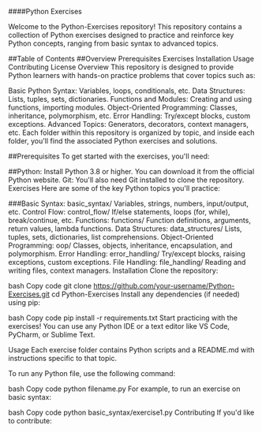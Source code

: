 ####Python Exercises

Welcome to the Python-Exercises repository! This repository contains a collection of Python exercises designed to practice and reinforce key Python concepts, ranging from basic syntax to advanced topics.

##Table of Contents
##Overview
Prerequisites
Exercises
Installation
Usage
Contributing
License
Overview
This repository is designed to provide Python learners with hands-on practice problems that cover topics such as:

Basic Python Syntax: Variables, loops, conditionals, etc.
Data Structures: Lists, tuples, sets, dictionaries.
Functions and Modules: Creating and using functions, importing modules.
Object-Oriented Programming: Classes, inheritance, polymorphism, etc.
Error Handling: Try/except blocks, custom exceptions.
Advanced Topics: Generators, decorators, context managers, etc.
Each folder within this repository is organized by topic, and inside each folder, you'll find the associated Python exercises and solutions.

##Prerequisites
To get started with the exercises, you'll need:

##Python: 
Install Python 3.8 or higher. You can download it from the official Python website.
Git: You'll also need Git installed to clone the repository.
Exercises
Here are some of the key Python topics you'll practice:

###Basic Syntax: basic_syntax/
Variables, strings, numbers, input/output, etc.
Control Flow: control_flow/
If/else statements, loops (for, while), break/continue, etc.
Functions: functions/
Function definitions, arguments, return values, lambda functions.
Data Structures: data_structures/
Lists, tuples, sets, dictionaries, list comprehensions.
Object-Oriented Programming: oop/
Classes, objects, inheritance, encapsulation, and polymorphism.
Error Handling: error_handling/
Try/except blocks, raising exceptions, custom exceptions.
File Handling: file_handling/
Reading and writing files, context managers.
Installation
Clone the repository:

bash
Copy code
git clone https://github.com/your-username/Python-Exercises.git
cd Python-Exercises
Install any dependencies (if needed) using pip:

bash
Copy code
pip install -r requirements.txt
Start practicing with the exercises! You can use any Python IDE or a text editor like VS Code, PyCharm, or Sublime Text.

Usage
Each exercise folder contains Python scripts and a README.md with instructions specific to that topic.

To run any Python file, use the following command:

bash
Copy code
python filename.py
For example, to run an exercise on basic syntax:

bash
Copy code
python basic_syntax/exercise1.py
Contributing
If you'd like to contribute:


